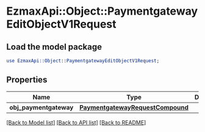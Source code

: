 # EzmaxApi::Object::PaymentgatewayEditObjectV1Request

## Load the model package
```perl
use EzmaxApi::Object::PaymentgatewayEditObjectV1Request;
```

## Properties
Name | Type | Description | Notes
------------ | ------------- | ------------- | -------------
**obj_paymentgateway** | [**PaymentgatewayRequestCompound**](PaymentgatewayRequestCompound.md) |  | 

[[Back to Model list]](../README.md#documentation-for-models) [[Back to API list]](../README.md#documentation-for-api-endpoints) [[Back to README]](../README.md)


